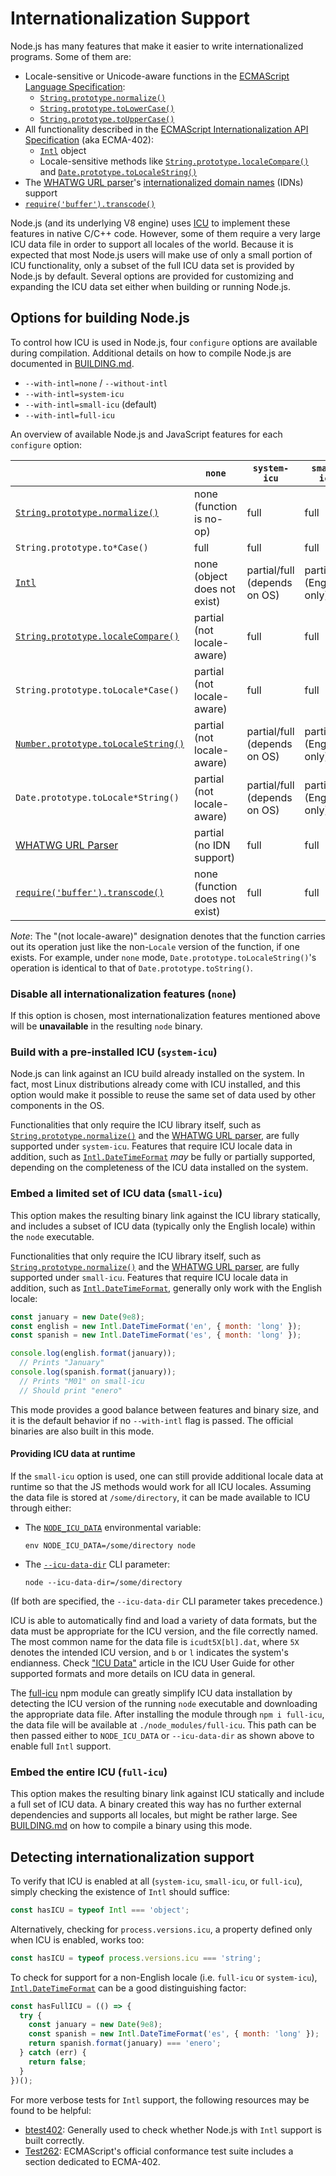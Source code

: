 # Internationalization Support

Node.js has many features that make it easier to write internationalized
programs. Some of them are:

- Locale-sensitive or Unicode-aware functions in the [ECMAScript Language
  Specification][ECMA-262]:
  - [`String.prototype.normalize()`][]
  - [`String.prototype.toLowerCase()`][]
  - [`String.prototype.toUpperCase()`][]
- All functionality described in the [ECMAScript Internationalization API
  Specification][ECMA-402] (aka ECMA-402):
  - [`Intl`][] object
  - Locale-sensitive methods like [`String.prototype.localeCompare()`][] and
    [`Date.prototype.toLocaleString()`][]
- The [WHATWG URL parser][]'s [internationalized domain names][] (IDNs) support
- [`require('buffer').transcode()`][]

Node.js (and its underlying V8 engine) uses [ICU][] to implement these features
in native C/C++ code. However, some of them require a very large ICU data file
in order to support all locales of the world. Because it is expected that most
Node.js users will make use of only a small portion of ICU functionality, only
a subset of the full ICU data set is provided by Node.js by default. Several
options are provided for customizing and expanding the ICU data set either when
building or running Node.js.

## Options for building Node.js

To control how ICU is used in Node.js, four `configure` options are available
during compilation. Additional details on how to compile Node.js are documented
in [BUILDING.md][].

- `--with-intl=none` / `--without-intl`
- `--with-intl=system-icu`
- `--with-intl=small-icu` (default)
- `--with-intl=full-icu`

An overview of available Node.js and JavaScript features for each `configure`
option:

|                                         | `none`                         | `system-icu`                 | `small-icu`            | `full-icu`
|-----------------------------------------|--------------------------------|------------------------------|------------------------|------------
| [`String.prototype.normalize()`][]      | none (function is no-op)       | full                         | full                   | full
| `String.prototype.to*Case()`            | full                           | full                         | full                   | full
| [`Intl`][]                              | none (object does not exist)   | partial/full (depends on OS) | partial (English-only) | full
| [`String.prototype.localeCompare()`][]  | partial (not locale-aware)     | full                         | full                   | full
| `String.prototype.toLocale*Case()`      | partial (not locale-aware)     | full                         | full                   | full
| [`Number.prototype.toLocaleString()`][] | partial (not locale-aware)     | partial/full (depends on OS) | partial (English-only) | full
| `Date.prototype.toLocale*String()`      | partial (not locale-aware)     | partial/full (depends on OS) | partial (English-only) | full
| [WHATWG URL Parser][]                   | partial (no IDN support)       | full                         | full                   | full
| [`require('buffer').transcode()`][]     | none (function does not exist) | full                         | full                   | full

*Note*: The "(not locale-aware)" designation denotes that the function carries
out its operation just like the non-`Locale` version of the function, if one
exists. For example, under `none` mode, `Date.prototype.toLocaleString()`'s
operation is identical to that of `Date.prototype.toString()`.

### Disable all internationalization features (`none`)

If this option is chosen, most internationalization features mentioned above
will be **unavailable** in the resulting `node` binary.

### Build with a pre-installed ICU (`system-icu`)

Node.js can link against an ICU build already installed on the system. In fact,
most Linux distributions already come with ICU installed, and this option would
make it possible to reuse the same set of data used by other components in the
OS.

Functionalities that only require the ICU library itself, such as
[`String.prototype.normalize()`][] and the [WHATWG URL parser][], are fully
supported under `system-icu`. Features that require ICU locale data in
addition, such as [`Intl.DateTimeFormat`][] *may* be fully or partially
supported, depending on the completeness of the ICU data installed on the
system.

### Embed a limited set of ICU data (`small-icu`)

This option makes the resulting binary link against the ICU library statically,
and includes a subset of ICU data (typically only the English locale) within
the `node` executable.

Functionalities that only require the ICU library itself, such as
[`String.prototype.normalize()`][] and the [WHATWG URL parser][], are fully
supported under `small-icu`. Features that require ICU locale data in addition,
such as [`Intl.DateTimeFormat`][], generally only work with the English locale:

```js
const january = new Date(9e8);
const english = new Intl.DateTimeFormat('en', { month: 'long' });
const spanish = new Intl.DateTimeFormat('es', { month: 'long' });

console.log(english.format(january));
  // Prints "January"
console.log(spanish.format(january));
  // Prints "M01" on small-icu
  // Should print "enero"
```

This mode provides a good balance between features and binary size, and it is
the default behavior if no `--with-intl` flag is passed. The official binaries
are also built in this mode.

#### Providing ICU data at runtime

If the `small-icu` option is used, one can still provide additional locale data
at runtime so that the JS methods would work for all ICU locales. Assuming the
data file is stored at `/some/directory`, it can be made available to ICU
through either:

* The [`NODE_ICU_DATA`][] environmental variable:

  ```shell
  env NODE_ICU_DATA=/some/directory node
  ```

* The [`--icu-data-dir`][] CLI parameter:

  ```shell
  node --icu-data-dir=/some/directory
  ```

(If both are specified, the `--icu-data-dir` CLI parameter takes precedence.)

ICU is able to automatically find and load a variety of data formats, but the
data must be appropriate for the ICU version, and the file correctly named.
The most common name for the data file is `icudt5X[bl].dat`, where `5X` denotes
the intended ICU version, and `b` or `l` indicates the system's endianness.
Check ["ICU Data"][] article in the ICU User Guide for other supported formats
and more details on ICU data in general.

The [full-icu][] npm module can greatly simplify ICU data installation by
detecting the ICU version of the running `node` executable and downloading the
appropriate data file. After installing the module through `npm i full-icu`,
the data file will be available at `./node_modules/full-icu`. This path can be
then passed either to `NODE_ICU_DATA` or `--icu-data-dir` as shown above to
enable full `Intl` support.

### Embed the entire ICU (`full-icu`)

This option makes the resulting binary link against ICU statically and include
a full set of ICU data. A binary created this way has no further external
dependencies and supports all locales, but might be rather large. See
[BUILDING.md][BUILDING.md#full-icu] on how to compile a binary using this mode.

## Detecting internationalization support

To verify that ICU is enabled at all (`system-icu`, `small-icu`, or
`full-icu`), simply checking the existence of `Intl` should suffice:

```js
const hasICU = typeof Intl === 'object';
```

Alternatively, checking for `process.versions.icu`, a property defined only
when ICU is enabled, works too:

```js
const hasICU = typeof process.versions.icu === 'string';
```

To check for support for a non-English locale (i.e. `full-icu` or
`system-icu`), [`Intl.DateTimeFormat`][] can be a good distinguishing factor:

```js
const hasFullICU = (() => {
  try {
    const january = new Date(9e8);
    const spanish = new Intl.DateTimeFormat('es', { month: 'long' });
    return spanish.format(january) === 'enero';
  } catch (err) {
    return false;
  }
})();
```

For more verbose tests for `Intl` support, the following resources may be found
to be helpful:

- [btest402][]: Generally used to check whether Node.js with `Intl` support is
  built correctly.
- [Test262][]: ECMAScript's official conformance test suite includes a section
  dedicated to ECMA-402.

[btest402]: https://github.com/srl295/btest402
[BUILDING.md]: https://github.com/nodejs/node/blob/master/BUILDING.md
[BUILDING.md#full-icu]: https://github.com/nodejs/node/blob/master/BUILDING.md#build-with-full-icu-support-all-locales-supported-by-icu
[`Date.prototype.toLocaleString()`]: https://developer.mozilla.org/en/docs/Web/JavaScript/Reference/Global_Objects/Date/toLocaleString
[ECMA-262]: https://tc39.github.io/ecma262/
[ECMA-402]: https://tc39.github.io/ecma402/
[full-icu]: https://www.npmjs.com/package/full-icu
[ICU]: http://icu-project.org/
["ICU Data"]: http://userguide.icu-project.org/icudata
[`--icu-data-dir`]: cli.html#cli_icu_data_dir_file
[internationalized domain names]: https://en.wikipedia.org/wiki/Internationalized_domain_name
[`Intl`]: https://developer.mozilla.org/en/docs/Web/JavaScript/Reference/Global_Objects/Intl
[`Intl.DateTimeFormat`]: https://developer.mozilla.org/en-US/docs/Web/JavaScript/Reference/Global_Objects/DateTimeFormat
[`NODE_ICU_DATA`]: cli.html#cli_node_icu_data_file
[`Number.prototype.toLocaleString()`]: https://developer.mozilla.org/en/docs/Web/JavaScript/Reference/Global_Objects/Number/toLocaleString
[`require('buffer').transcode()`]: buffer.html#buffer_buffer_transcode_source_fromenc_toenc
[`String.prototype.localeCompare()`]: https://developer.mozilla.org/en/docs/Web/JavaScript/Reference/Global_Objects/String/localeCompare
[`String.prototype.normalize()`]: https://developer.mozilla.org/en/docs/Web/JavaScript/Reference/Global_Objects/String/normalize
[`String.prototype.toLowerCase()`]: https://developer.mozilla.org/en/docs/Web/JavaScript/Reference/Global_Objects/String/toLowerCase
[`String.prototype.toUpperCase()`]: https://developer.mozilla.org/en/docs/Web/JavaScript/Reference/Global_Objects/String/toUpperCase
[Test262]: https://github.com/tc39/test262/tree/master/test/intl402
[WHATWG URL parser]: url.html#url_the_whatwg_url_api
